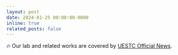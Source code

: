 ```yaml
---
layout: post
date: 2024-01-25 00:00:00-0000
inline: true
related_posts: false
---
```


:fire: Our lab and related works are covered by [UESTC Official News](https://news.uestc.edu.cn/?n=UestcNews.Front.DocumentV2.ArticlePage&Id=91461).
